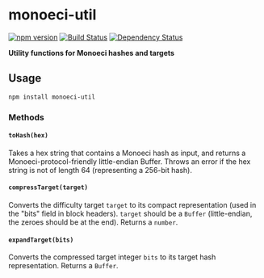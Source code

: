 # monoeci-util

[![npm version](https://img.shields.io/npm/v/monoeci-util.svg)](https://www.npmjs.com/package/monoeci-util)
[![Build Status](https://travis-ci.org/yoyae/monoeci-util.svg?branch=master)](https://travis-ci.org/yoyae/monoeci-util)
[![Dependency Status](https://david-dm.org/yoyae/monoeci-util.svg)](https://david-dm.org/yoyae/monoeci-util)

**Utility functions for Monoeci hashes and targets**

## Usage

`npm install monoeci-util`

### Methods

#### `toHash(hex)`

Takes a hex string that contains a Monoeci hash as input, and returns a Monoeci-protocol-friendly little-endian Buffer. Throws an error if the hex string is not of length 64 (representing a 256-bit hash).

#### `compressTarget(target)`

Converts the difficulty target `target` to its compact representation (used in the "bits" field in block headers). `target` should be a `Buffer` (little-endian, the zeroes should be at the end). Returns a `number`.

#### `expandTarget(bits)`

Converts the compressed target integer `bits` to its target hash representation. Returns a `Buffer`.
